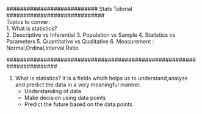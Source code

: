 ########################### Stats Tutorial ############################# \
Topics to conver: \
         1. What is statistics? \
	 2. Descriptive vs Inferential
	 3. Population vs Sample
	 4. Statistics vs Parameters
	 5. Quantitative vs Qualitative
	 6. Measurement : Normal,Ordinal,Interval,Ratio

#######################################################################


1. What is statistics?
   It is a fields which helps us to understand,analyze and predict the data in a very meaningful manner.
     * Understanding of data
     * Make decision using data points
     * Predict the future based on the data points
